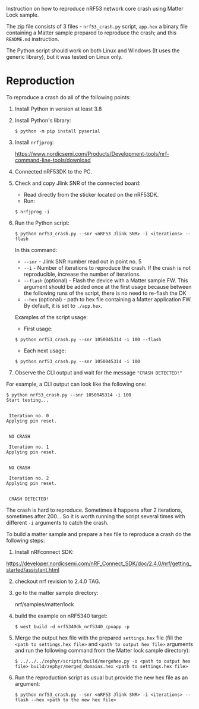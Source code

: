 Instruction on how to reproduce nRF53 network core crash using Matter Lock sample.

The zip file consists of 3 files - `nrf53_crash.py` script, `app.hex` a binary file containing a Matter sample prepared to reproduce the crash; and this `README.md` instruction.

The Python script should work on both Linux and Windows (It uses the generic library), but it was tested on Linux only. 

# Reproduction

To reproduce a crash do all of the following points:

1. Install Python in version at least 3.8
2. Install Python's library:

    ```
    $ python -m pip install pyserial
    ```

3. Install `nrfjprog`:

    https://www.nordicsemi.com/Products/Development-tools/nrf-command-line-tools/download

4. Connected nRF53DK to the PC.
5. Check and copy Jlink SNR of the connected board:

    - Read directly from the sticker located on the nRF53DK.
    - Run:

    ```
    $ nrfjprog -i
    ```
6. Run the Python script:

    ```
    $ python nrf53_crash.py --snr <nRF53 Jlink SNR> -i <iterations> --flash
    ```

    In this command:

    - `--snr` - Jlink SNR number read out in point no. 5
    - `--i` - Number of iterations to reproduce the crash. If the crash is not reproducible, increase the number of iterations.
    - `--flash` (optional) - Flash the device with a Matter sample FW. This argument should be added once at the first usage because between the following runs of the script, there is no need to re-flash the DK
    - `--hex` (optional) - path to hex file containing a Matter application FW. By default, it is set to `./app.hex`.

    Examples of the script usage:
    
    - First usage:

    ```
    $ python nrf53_crash.py --snr 1050045314 -i 100 --flash
    ```
    
    - Each next usage:
 
    ```
    $ python nrf53_crash.py --snr 1050045314 -i 100
    ```

7. Observe the CLI output and wait for the message `"CRASH DETECTED!"`

For example, a CLI output can look like the following one:

```
$ python nrf53_crash.py --snr 1050045314 -i 100
Start testing...


 Iteration no. 0
Applying pin reset.


 NO CRASH

 Iteration no. 1
Applying pin reset.


 NO CRASH

 Iteration no. 2
Applying pin reset.


 CRASH DETECTED!
 ```

The crash is hard to reproduce. Sometimes it happens after 2 iterations, sometimes after 200... So it is worth running the script several times with different `-i` arguments to catch the crash.

To build a matter sample and prepare a hex file to reproduce a crash do the following steps:

1. Install nRFconnect SDK:

https://developer.nordicsemi.com/nRF_Connect_SDK/doc/2.4.0/nrf/getting_started/assistant.html

2. checkout nrf revision to 2.4.0 TAG.

3. go to the matter sample directory:

    nrf/samples/matter/lock

4. build the example on nRF5340 target:

    ```
    $ west build -d nrf5340dk_nrf5340_cpuapp -p
    ```

5. Merge the output hex file with the prepared `settings.hex` file (fill the `<path to settings.hex file>` and `<path to output hex file>` arguments and run the following command from the Matter lock sample directory):


    ```
    $ ../../../zephyr/scripts/build/mergehex.py -o <path to output hex file> build/zephyr/merged_domains.hex <path to settings.hex file> 
    ```

6. Run the reproduction script as usual but provide the new hex file as an argument:

    ```
    $ python nrf53_crash.py --snr <nRF53 Jlink SNR> -i <iterations> --flash --hex <path to the new hex file>
    ```